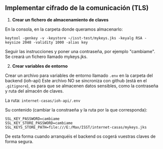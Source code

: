 ## Implementar cifrado de la comunicación (TLS)

1. **Crear un fichero de almacenamiento de claves**

En la consola, en la carpeta donde queramos almacenarlo:
```shell
keytool -genkey -v -keystore ~/isst-test/mykeys.jks -keyalg RSA -keysize 2048 -validity 1000 -alias key
```

Seguir las instrucciones y poner una contraseña, por ejemplo "cambiame". Se creará un fichero llamado mykeys.jks.

2. **Crear variables de entorno**

Crear un archivo para variables de entorno llamado `.env` en la carpeta del backend (ioh-api) Este archivo NO se sincroniza con github (está en el `.gitignore`), es para que se almacenen datos sensibles, como la contraseña y ruta del almacén de claves.

La ruta:
`internet-casas/ioh-api/.env`

Su contenido (cambiar la constraeña y la ruta por la que corresponda):
```
SSL_KEY_PASSWORD=cambiame
SSL_KEY_STORE_PASSWORD=cambiame
SSL_KEYS_STORE_PATH=file:///E:/Max/ISST/internet-casas/mykeys.jks
```

De esta forma cuando arranquéis el backend os cogerá vuestras claves de forma segura.

